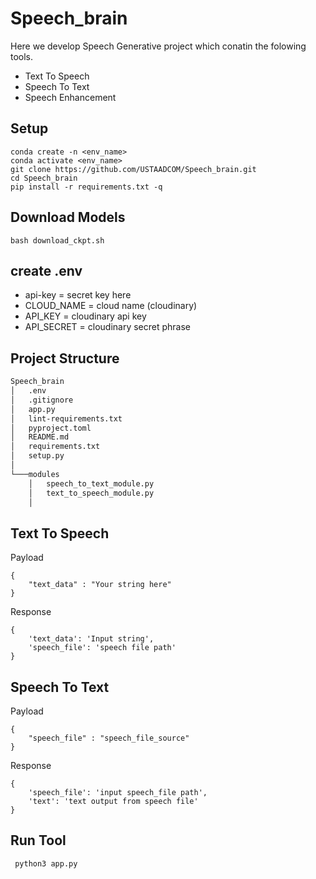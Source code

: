 # Speech_brain 
Here we develop Speech Generative project which conatin the folowing tools.
* Text To Speech 
* Speech To Text
* Speech Enhancement
## Setup
  ```code
  conda create -n <env_name>
  conda activate <env_name>
  git clone https://github.com/USTAADCOM/Speech_brain.git
  cd Speech_brain
  pip install -r requirements.txt -q
  ```
## Download Models
  ```code
  bash download_ckpt.sh
```
## create .env

* api-key = secret key here
* CLOUD_NAME = cloud name (cloudinary)
* API_KEY = cloudinary api key
* API_SECRET = cloudinary secret phrase

## Project Structure
```bash
Speech_brain
│   .env
│   .gitignore
│   app.py
│   lint-requirements.txt
│   pyproject.toml
│   README.md
│   requirements.txt
│   setup.py
│
└───modules
    │   speech_to_text_module.py
    │   text_to_speech_module.py
    │
```
## Text To Speech 
Payload
```code
{
    "text_data" : "Your string here"
}
```
Response 
```code
{
    'text_data': 'Input string', 
    'speech_file': 'speech file path'
}
```
 
## Speech To Text 
Payload
```code
{
    "speech_file" : "speech_file_source"
}
```
Response 
```code
{
    'speech_file': 'input speech_file path', 
    'text': 'text output from speech file'
}
```
## Run Tool
```code
 python3 app.py
```
